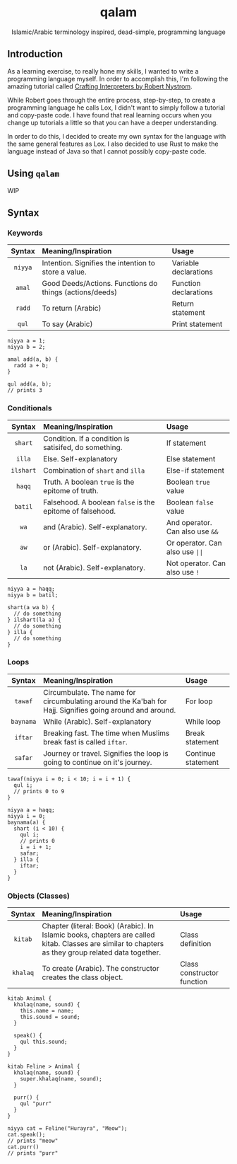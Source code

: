 <div align="center">
<h1>qalam</h1>
<p>Islamic/Arabic terminology inspired, dead-simple, programming language</p>
</div>

## Introduction
As a learning exercise, to really hone my skills, I wanted to write a programming language myself. In order to accomplish this, I'm following the amazing tutorial called [Crafting Interpreters by Robert Nystrom](https://craftinginterpreters.com/).

While Robert goes through the entire process, step-by-step, to create a programming language he calls Lox, I didn't want to simply follow a tutorial and copy-paste code. I have found that real learning occurs when you change up tutorials a little so that you can have a deeper understanding.

In order to do this, I decided to create my own syntax for the language with the same general features as Lox. I also decided to use Rust to make the language instead of Java so that I cannot possibly copy-paste code.

## Using `qalam`
WIP

## Syntax
### Keywords
| Syntax | Meaning/Inspiration | Usage |
| :----: | :------------------ | :---- |
| `niyya` | Intention. Signifies the intention to store a value. | Variable declarations |
| `amal` | Good Deeds/Actions. Functions do things (actions/deeds) | Function declarations |
| `radd` | To return (Arabic) | Return statement |
| `qul` | To say (Arabic) | Print statement |

```text
niyya a = 1;
niyya b = 2;

amal add(a, b) {
  radd a + b;
}

qul add(a, b);
// prints 3
```

### Conditionals
| Syntax | Meaning/Inspiration | Usage |
| :----: | :------------------ | :---- |
| `shart` | Condition. If a condition is satisifed, do something. | If statement |
| `illa` | Else. Self-explanatory | Else statement |
| `ilshart` | Combination of `shart` and `illa` | Else-if statement |
| `haqq` | Truth. A boolean `true` is the epitome of truth. | Boolean `true` value |
| `batil` | Falsehood. A boolean `false` is the epitome of falsehood. | Boolean `false` value |
| `wa` | and (Arabic). Self-explanatory. | And operator. Can also use `&&` |
| `aw` | or (Arabic). Self-explanatory. | Or operator. Can also use `\|\|` |
| `la` | not (Arabic). Self-explanatory. | Not operator. Can also use `!` |

```text
niyya a = haqq;
niyya b = batil;

shart(a wa b) {
  // do something
} ilshart(la a) {
  // do something
} illa {
  // do something
}
```


### Loops
| Syntax | Meaning/Inspiration | Usage |
| :----: | :------------------ | :---- |
| `tawaf` | Circumbulate. The name for circumbulating around the Ka'bah for Hajj. Signifies going around and around. | For loop |
| `baynama` | While (Arabic). Self-explanatory | While loop |
| `iftar` | Breaking fast. The time when Muslims break fast is called `iftar`. | Break statement |
| `safar` | Journey or travel. Signifies the loop is going to continue on it's journey. | Continue statement |

```text
tawaf(niyya i = 0; i < 10; i = i + 1) {
  qul i; 
  // prints 0 to 9
}

niyya a = haqq;
niyya i = 0;
baynama(a) {
  shart (i < 10) {
    qul i;
    // prints 0 
    i = i + 1;
    safar;
  } illa {
    iftar;
  }
}
```

### Objects (Classes)
| Syntax | Meaning/Inspiration | Usage |
| :----: | :------------------ | :---- |
| `kitab` | Chapter (literal: Book) (Arabic). In Islamic books, chapters are called kitab. Classes are similar to chapters as they group related data together. | Class definition |
| `khalaq` | To create (Arabic). The constructor creates the class object. | Class constructor function |


```text
kitab Animal {
  khalaq(name, sound) {
    this.name = name;
    this.sound = sound;
  }

  speak() {
    qul this.sound;
  }
}

kitab Feline > Animal {
  khalaq(name, sound) {
    super.khalaq(name, sound);
  }

  purr() {
    qul "purr"
  }
}

niyya cat = Feline("Hurayra", "Meow");
cat.speak();
// prints "meow"
cat.purr()
// prints "purr"
```